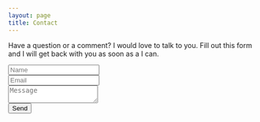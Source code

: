 ```yaml
---
layout: page
title: Contact
---
```


Have a question or a comment? I would love to talk to you. Fill out this form and I will get back with you as soon as a I can.

<form id="contact-form" action="//forms.brace.io/john.pinkerton@me.com" method="post">
  <div class="form-control">
    <input type="text" name="name" placeholder="Name">
  </div>
  <div class="form-control">
    <input type="email" name="_replyto" placeholder="Email">
  </div>
  <div class="form-control">
    <textarea name="message" placeholder="Message"></textarea>
  </div>
  <input type="hidden" name="_next" value="//johnpinkerton.me/thanks/">
  <input type="submit" value="Send">
</form>
